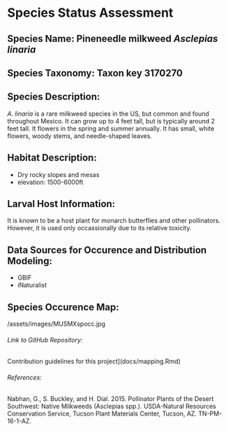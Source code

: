 # Species Status Assessment

## Species Name: Pineneedle milkweed *Asclepias linaria*

## Species Taxonomy: Taxon key 3170270 

## Species Description:
*A. linaria* is a rare milkweed species in the US, but common and found throughout
Mexico. It can grow up to 4 feet tall, but is typically around 2 feet tall.
It flowers in the spring and summer annually. It has small, white flowers, woody stems, and needle-shaped leaves. 

## Habitat Description:
- Dry rocky slopes and mesas
- elevation: 1500-6000ft

## Larval Host Information:
It is known to be a host plant for monarch butterflies and other pollinators. However,
it is used only occassionally due to its relative toxicity. 

## Data Sources for Occurence and Distribution Modeling:
- GBIF
- iNaturalist

## Species Occurence Map:
/assets/images/MUSMXspocc.jpg

###### Link to GitHub Repository:
Contribution guidelines for this project](docs/mapping.Rmd)

###### References:
Nabhan, G., S. Buckley, and H. Dial. 2015. Pollinator Plants of the Desert Southwest: Native
Milkweeds (Asclepias spp.). USDA-Natural Resources Conservation Service, Tucson Plant
Materials Center, Tucson, AZ. TN-PM-16-1-AZ. 
